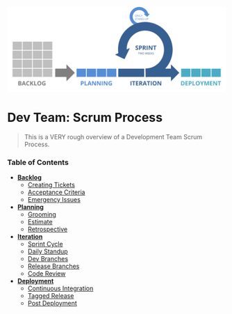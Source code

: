 ![Scrum Process](docs/img/scrum.png)

Dev Team: Scrum Process
===

> This is a VERY rough overview of a Development Team Scrum Process.

### Table of Contents

* [**Backlog**](docs/backlog.md)
    * [Creating Tickets](docs/backlog.md#creating-tickets)
    * [Acceptance Criteria](docs/backlog.md#acceptance-criteria)
    * [Emergency Issues](docs/backlog.md#emergency-issues)
* [**Planning**](docs/planning.md)
    * [Grooming](docs/planning.md#grooming)
    * [Estimate](docs/planning.md#estimate)
    * [Retrospective](docs/planning.md#retrospective)
* [**Iteration**](docs/iteration.md)
    * [Sprint Cycle](docs/iteration.md#sprint-cycle)
    * [Daily Standup](docs/iteration.md#daily-standup)
    * [Dev Branches](docs/iteration.md#dev-branches)
    * [Release Branches](docs/iteration.md#release-branches)
    * [Code Review](docs/iteration.md#code-review)
* [**Deployment**](docs/deployment.md)
    * [Continuous Integration](docs/deployment.md#continuous-integration)
    * [Tagged Release](docs/deployment.md#tagged-release)
    * [Post Deployment](docs/deployment.md#post-deployment)
